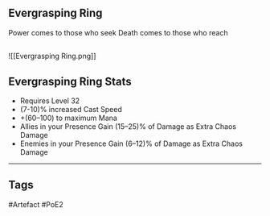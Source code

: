 ## Evergrasping Ring
Power comes to those who seek
Death comes to those who reach
##
![[Evergrasping Ring.png]]
## Evergrasping Ring Stats
- Requires Level 32
- (7-10)% increased Cast Speed
- +(60–100) to maximum Mana
- Allies in your Presence Gain (15–25)% of Damage as Extra Chaos Damage
- Enemies in your Presence Gain (6–12)% of Damage as Extra Chaos Damage


---
## Tags
#Artefact
#PoE2